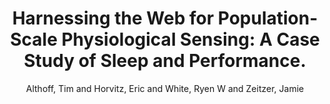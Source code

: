 ---
author: Althoff, Tim and Horvitz, Eric and White, Ryen W and Zeitzer, Jamie
booktitle: WWW
description: ''
highlight: 0
note: \url{http://stanford.io/2ejFPhD}
optauthor: Althoff, Tim and others
pdf: althoff2016onlineappendix.pdf
thumbnail: althoff2016onlineappendix.png
title: 'Harnessing the Web for Population-Scale Physiological Sensing: A Case Study
  of Sleep and Performance. '
year: '2017'
---